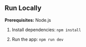 

## Run Locally

**Prerequisites:**  Node.js


1. Install dependencies:
   `npm install`

2. Run the app:
   `npm run dev`
